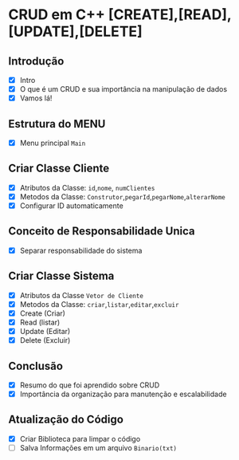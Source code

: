 # CRUD em C++ [CREATE],[READ],[UPDATE],[DELETE]

## Introdução
- [X] Intro
- [X] O que é um CRUD e sua importância na manipulação de dados
- [X] Vamos lá! 

## Estrutura do MENU
- [X] Menu principal `Main`

## Criar Classe Cliente
- [x] Atributos da Classe: `id`,`nome`, `numClientes`
- [X] Metodos da Classe: `Construtor`,`pegarId`,`pegarNome`,`alterarNome`
- [X] Configurar ID automaticamente 

## Conceito de Responsabilidade Unica
- [X] Separar responsabilidade do sistema

## Criar Classe Sistema
- [X] Atributos da Classe `Vetor de Cliente`
- [X] Metodos da Classe: `criar`,`listar`,`editar`,`excluir`
- [X] Create (Criar)
- [X] Read (listar)
- [X] Update (Editar)
- [X] Delete (Excluir)

## Conclusão
- [X] Resumo do que foi aprendido sobre CRUD
- [X] Importância da organização para manutenção e escalabilidade

## Atualização do Código
- [X] Criar Biblioteca para limpar o código
- [ ] Salva Informações em um arquivo `Binario(txt)`
